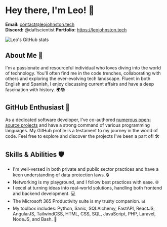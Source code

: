 # Hey there, I'm Leo! 👋

**Email:** contact@leojohnston.tech  
**Discord:** @daftscientist
**Portfolio:** https://leojohnston.tech

![Leo's GitHub stats](https://github-readme-stats.vercel.app/api?username=Daftscientist&show_icons=true&theme=transparent)


## About Me 🚀

I'm a passionate and resourceful individual who loves diving into the world of technology. You'll often find me in the code trenches, collaborating with others and exploring the ever-evolving tech landscape. Fluent in both English and Spanish, I enjoy discussing current affairs and have a deep fascination with history. 🌍📚

## GitHub Enthusiast 🌟

As a dedicated software developer, I've co-authored [numerous open-source projects](https://pypi.org/user/dafty144/) and have a strong command of various programming languages. My GitHub profile is a testament to my journey in the world of code. Feel free to explore and discover the projects I've been a part of! 🛠️

## Skills & Abilities 🛡️

- I'm well-versed in both private and public sector practices and have a keen understanding of data protection laws. 🔒
- Networking is my playground, and I follow best practices with ease. 🌐
- I excel at turning ideas into real-world solutions, handling both frontend and backend development. 💻
- The Microsoft 365 Productivity suite is my trusty companion. 📊
- My toolbox includes: Python, Sanic, SQLAlchemy, FastAPI, ReactJS, AngularJS, TailwindCSS, HTML, CSS, SQL, JavaScript, PHP, Laravel, NodeJS, and Bash. 🧰



